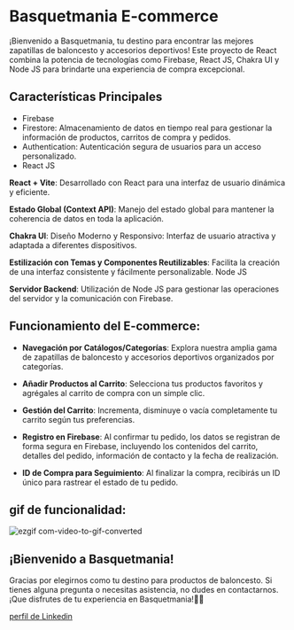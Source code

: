 # Basquetmania E-commerce

¡Bienvenido a Basquetmania, tu destino para encontrar las mejores zapatillas de baloncesto y accesorios deportivos! Este proyecto de React combina la potencia de tecnologías como Firebase, React JS, Chakra UI y Node JS para brindarte una experiencia de compra excepcional.

## Características Principales
- Firebase
- Firestore: Almacenamiento de datos en tiempo real para gestionar la información de productos, carritos de compra y pedidos.
- Authentication: Autenticación segura de usuarios para un acceso personalizado.
- React JS


**React + Vite**: Desarrollado con React para una interfaz de usuario dinámica y eficiente.

**Estado Global (Context API)**: Manejo del estado global para mantener la coherencia de datos en toda la aplicación.

**Chakra UI**: Diseño Moderno y Responsivo: Interfaz de usuario atractiva y adaptada a diferentes dispositivos.

**Estilización con Temas y Componentes Reutilizables**: Facilita la creación de una interfaz consistente y fácilmente personalizable.
Node JS

**Servidor Backend**: Utilización de Node JS para gestionar las operaciones del servidor y la comunicación con Firebase.

## Funcionamiento del E-commerce:

 - **Navegación por Catálogos/Categorías**: Explora nuestra amplia gama de zapatillas de baloncesto y accesorios deportivos organizados por categorías.

- **Añadir Productos al Carrito**: Selecciona tus productos favoritos y agrégales al carrito de compra con un simple clic.

- **Gestión del Carrito**: Incrementa, disminuye o vacía completamente tu carrito según tus preferencias.

- **Registro en Firebase**: Al confirmar tu pedido, los datos se registran de forma segura en Firebase, incluyendo los contenidos del carrito, detalles del pedido, información de contacto y la fecha de realización.

 - **ID de Compra para Seguimiento**: Al finalizar la compra, recibirás un ID único para rastrear el estado de tu pedido.



## gif de funcionalidad:
![ezgif com-video-to-gif-converted](https://github.com/lucianodilascio/curso-react/assets/140860313/802d5088-4dbb-4b7a-93ba-43931385c687)

## ¡Bienvenido a Basquetmania!
Gracias por elegirnos como tu destino para productos de baloncesto. Si tienes alguna pregunta o necesitas asistencia, no dudes en contactarnos. 
¡Que disfrutes de tu experiencia en Basquetmania!🏀✨














[perfil de Linkedin]( https://www.linkedin.com/in/luciano-dilascio-8568ba288/)
